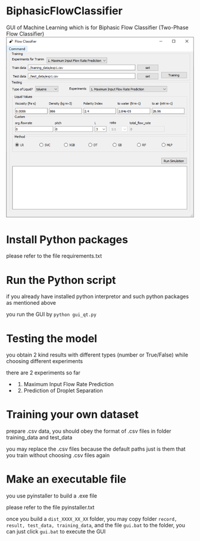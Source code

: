 # BiphasicFlowClassifier
GUI of Machine Learning which is for Biphasic Flow Classifier (Two-Phase Flow Classifier)
 ![image](panel.png)

# Install Python packages
please refer to the file requirements.txt

# Run the Python script
if you already have installed python interpretor and such python packages as mentioned above

you run the GUI by
`python gui_qt.py`

# Testing the model
you obtain 2 kind results with different types (number or True/False) while choosing different experiments

there are 2 experiments so far
- 1. Maximum Input Flow Rate Prediction
- 2. Prediction of Droplet Separation
        

# Training your own dataset
prepare .csv data, you should obey the format of .csv files in folder training_data and test_data

you may replace the .csv files because the default paths just is them that you train without choosing .csv files again

# Make an executable file
you use pyinstaller to build a .exe file

please refer to the file pyinstaller.txt

once you build a `dist_XXXX_XX_XX` folder, you may copy folder `record, result, test_data, training_data`, and the file `gui.bat` to the folder, you can just click `gui.bat` to execute the GUI